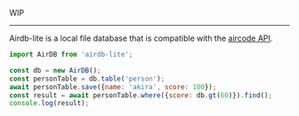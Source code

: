 WIP

---

Airdb-lite is a local file database that is compatible with the [aircode API](https://docs.aircode.io/reference/server/database-api).

```js
import AirDB from 'airdb-lite';

const db = new AirDB();
const personTable = db.table('person');
await personTable.save({name: 'akira', score: 100});
const result = await personTable.where({score: db.gt(60)}).find();
console.log(result);
```